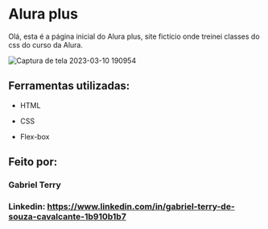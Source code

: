 # Alura plus
Olá, esta é a página inicial do Alura plus, site fictício onde treinei classes do css do curso da Alura.

![Captura de tela 2023-03-10 190954](https://user-images.githubusercontent.com/57001918/224437897-66e23251-3a42-4f9e-9162-7c2f8e60894b.png)

## Ferramentas utilizadas:

* HTML

* CSS

* Flex-box

## Feito por:

### Gabriel Terry

### Linkedin: https://www.linkedin.com/in/gabriel-terry-de-souza-cavalcante-1b910b1b7
